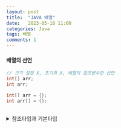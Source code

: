 ```yaml
---
layout: post
title:  "JAVA 배열"
date:   2023-05-10 11:00
categories: Java
tags: 배열  
comments: 1
---
```


#### 배열의 선언
```java
// 크기 설정 X, 초기화 X, 배열의 참조변수만 선언
int[] arr;
int arr;

int[] arr = {};		
int arr[] = {};	



```

<details>
<summary>참조타입과 기본타입</summary>

내용 내용 내용..... <!-- summary 아래 한칸 공백 필요 -->
</details>